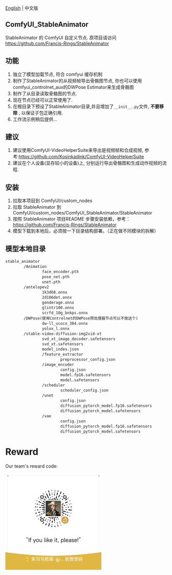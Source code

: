 [English](https://github.com/HJH-AILab/ComfyUI_StableAnimator) | 中文版

## ComfyUI_StableAnimator
StableAnimator 的 ComfyUI 自定义节点.
原项目请访问 https://github.com/Francis-Rings/StableAnimator

## 功能
1. 独立了模型加载节点, 符合 comfyui 缓存机制
2. 制作了StableAnimator的从视频帧导出骨骼图节点, 你也可以使用comfyui_controlnet_aux的DWPose Estimator来生成骨骼图
3. 制作了从目录读取骨骼图的节点.
4. 现在节点已经可以正常使用了.
5. 在根目录下预设了StableAnimator目录,并且增加了`__init__.py`文件, **不要移除** , 以保证子包正确引用.
6. 工作流示例稍后提供...

## 建议
1. 建议使用ComfyUI-VideoHelperSuite来导出是视频帧和合成视频, 参考:https://github.com/Kosinkadink/ComfyUI-VideoHelperSuite
2. 建议在个人设备(显存较小的设备)上, 分别运行导出骨骼图和生成动作视频的流程.

## 安装
1. 拉取本项目到 ComfyUI/custom_nodes
2. 拉取 StableAnimator 到 ComfyUI/custom_nodes/ComfyUI_StableAnimator/StableAnimator
3. 按照 StableAnimator 项目README 步骤安装依赖，参考：https://github.com/Francis-Rings/StableAnimator
4. 模型下载到本地后，必须按一下目录结构部署。（正在做不同模块的拆解）

## 模型本地目录
```
stable_animator
        /Animation
                face_encoder.pth
                pose_net.pth
                unet.pth
        /antelopev2
                1k3d68.onnx
                2d106det.onnx
                genderage.onnx
                glintr100.onnx
                scrfd_10g_bnkps.onnx
        /DWPose(使用Contrelnet的DWPose预处理器节点可以不放这个)
                dw-ll_ucoco_384.onnx
                yolox_l.onnx
        /stable-video-diffusion-img2vid-xt
                svd_xt_image_decoder.safetensors
                svd_xt.safetensors
                model_index.json
                /feature_extractor
                        preprocessor_config.json
                /image_encoder
                        config.json
                        model.fp16.safetensors
                        model.safetensors
                /scheduler
                        scheduler_config.json
                /unet
                        config.json
                        diffusion_pytorch_model.fp16.safetensors
                        diffusion_pytorch_model.safetensors
                /vae
                        config.json
                        diffusion_pytorch_model.fp16.safetensors
                        diffusion_pytorch_model.safetensors
```

# Reward
Our team's reward code:

<img src="images/20250219-203952.png" alt="Out team's reward code" width="300">
